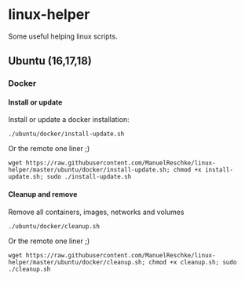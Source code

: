 # linux-helper
Some useful helping linux scripts.

## Ubuntu (16,17,18)

### Docker

#### Install or update

Install or update a docker installation:

    ./ubuntu/docker/install-update.sh
    
Or the remote one liner ;)

    wget https://raw.githubusercontent.com/ManuelReschke/linux-helper/master/ubuntu/docker/install-update.sh; chmod +x install-update.sh; sudo ./install-update.sh
    
#### Cleanup and remove

Remove all containers, images, networks and volumes

    ./ubuntu/docker/cleanup.sh
    
Or the remote one liner ;)

    wget https://raw.githubusercontent.com/ManuelReschke/linux-helper/master/ubuntu/docker/cleanup.sh; chmod +x cleanup.sh; sudo ./cleanup.sh
    